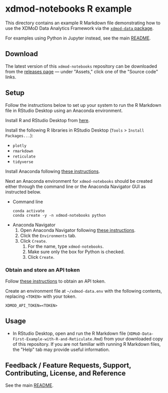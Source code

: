 # xdmod-notebooks R example
This directory contains an example R Markdown file demonstrating how to use the XDMoD Data Analytics Framework via the [`xdmod-data` package](https://pypi.org/project/xdmod-data/).

For examples using Python in Jupyter instead, see the main [README](../).

## Download
The latest version of this `xdmod-notebooks` repository can be downloaded from the [releases page](https://github.com/ubccr/xdmod-notebooks/releases) — under "Assets," click one of the "Source code" links.

## Setup
Follow the instructions below to set up your system to run the R Markdown file in RStudio Desktop using an Anaconda environment.

Install R and RStudio Desktop from [here](https://posit.co/download/rstudio-desktop/).

Install the following R libraries in RStudio Desktop (`Tools` > `Install Packages...`):
* `plotly`
* `rmarkdown`
* `reticulate`
* `tidyverse`

Install Anaconda following [these instructions](https://docs.anaconda.com/free/anaconda/install/index.html).

Next an Anaconda environment for `xdmod-notebooks` should be created either through the command line or the Anaconda Navigator GUI as instructed below.

* Command line
    ```
    conda activate
    conda create -y -n xdmod-notebooks python
    ```
* Anaconda Navigator
    1. Open Anaconda Navigator following [these instructions](https://docs.anaconda.com/free/anaconda/install/verify-install/).
    1. Click the `Environments` tab.
    1. Click `Create`.
        1. For the name, type `xdmod-notebooks`.
        1. Make sure only the box for Python is checked.
        1. Click `Create`.

### Obtain and store an API token
Follow [these instructions](https://github.com/ubccr/xdmod-data#api-token-access) to obtain an API token.

Create an environment file at `~/xdmod-data.env` with the following contents, replacing `<TOKEN>` with your token.
```
XDMOD_API_TOKEN=<TOKEN>
```

## Usage
* In RStudio Desktop, open and run the R Markdown file (`XDMoD-Data-First-Example-with-R-and-Reticulate.Rmd`) from your downloaded copy of this repository. If you are not familiar with running R Markdown files, the "Help" tab may provide useful information.

## Feedback / Feature Requests, Support, Contributing, License, and Reference
See the main [README](../).
